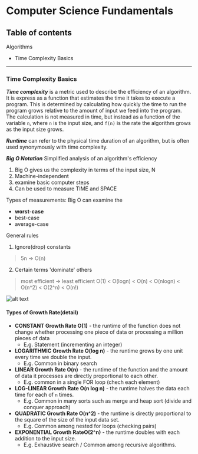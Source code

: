 # Computer Science Fundamentals

## Table of contents

Algorithms
- Time Complexity Basics


---

### Time Complexity Basics

***Time complexity*** is a metric used to describe the efficiency of an algorithm. It is express as a function that estimates the time it takes to execute a program.  This is determined by calculating how quickly the time to run the program grows relative to the amount of input we feed into the program.  The calculation is not measured in time, but instead as a function of the variable `n`, where `n` is the input size, and `f(n)` is the rate the algorithm grows as the input size grows.

***Runtime*** can refer to the physical time duration of an algorithm, but is often used synonymously with time complexity.

***Big O Notation*** Simplified analysis of an algorithm's efficiency
1. Big O gives us the complexity in terms of the input size, N
2. Machine-independent
3. examine basic computer steps
4. Can be used to measure TIME and SPACE

Types of measurements: Big O can examine the 
   - **worst-case** 
   - best-case
   - average-case

General rules
1. Ignore(drop) constants
> 5n -> O(n)
2. Certain terms 'dominate' others
> most efficient -> least efficient
> O(1) < O(logn) < O(n) < O(nlogn) < O(n^2) < O(2^n) < O(n!)

![alt text](https://cdn-images-1.medium.com/max/900/1*FKql5rhPdskhNAFV2D0RUQ.jpeg "Big O Chart")

#### Types of Growth Rate(detail)

- **CONSTANT Growth Rate O(1)** - the runtime of the function does not change whether processing one piece of data or processing a million pieces of data
   - E.g. Statement (incrementing an integer)
- **LOGARITHMIC Growth Rate O(log n)** - the runtime grows by one unit every time we double the input.
   - E.g.   Common in binary search
- **LINEAR Growth Rate O(n)** - the runtime of the function and the amount of data it processes are directly proportional to each other.
   - E.g. common in a single FOR loop (chech each element)
- **LOG-LINEAR Growth Rate O(n log n)** - the runtime halves the data each time for each of `n` times.
   - E.g.  Common in many sorts such as merge and heap sort (divide and conquer approach)
- **QUADRATIC Growth Rate O(n^2)** - the runtime is directly proportional to the square of the size of the input data set. 
   - E.g. Common among nested for loops (checking pairs)
- **EXPONENTIAL Growth RateO(2^n)** - the runtime doubles with each addition to the input size.  
   - E.g. Exhaustive search / Common among recursive algorithms.